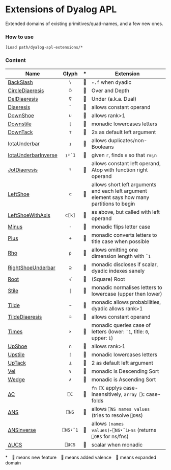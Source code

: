 # Extensions of Dyalog APL

Extended domains of existing primitives/quad-names, and a few new ones.

### How to use

```
]Load path/dyalog-apl-extensions/*
```

### Content

| Name                                              | Glyph  |  *   | Extension                                                    |
| ------------------------------------------------- | :----: | :--: | ------------------------------------------------------------ |
| [BackSlash](BackSlash.dyalog)                     |  `\`   |  🔶   | `∘.f` when dyadic                                            |
| [CircleDiaeresis](CircleDiaeresis.dyalog)         |  `⍥`   |  🔺   | Over and Depth                                               |
| [DelDiaeresis](DelDiaeresis.dyalog)               |  `⍢`   |  🔺   | Under (a.k.a. Dual)                                          |
| [Diaeresis](Diaeresis.dyalog)                     |  `¨`   |  🔵   | allows constant operand                                      |
| [DownShoe](DownShoe.dyalog)                       |  `∪`   |  🔵   | allows rank>1                                                |
| [Downstile](Downstile.dyalog)                     |  `⌊`   |  🔵   | monadic lowercases letters                                   |
| [DownTack](DownTack.dyalog)                       |  `⊤`   |  🔶   | 2s as default left argument                                  |
| [IotaUnderbar](IotaUnderbar.dyalog)               |  `⍸`   |  🔵   | allows duplicates/non-Booleans                               |
| [IotaUnderbarInverse](IotaUnderbarInverse.dyalog) | `⍸⍣¯1` |  🔵   | given `r`, finds `n` so that `r≡⍸n`                          |
| [JotDiaeresis](JotDiaeresis.dyalog)               |  `⍤`   |  🔵   | allows constant left operand, Atop with function right operand |
| [LeftShoe](LeftShoe.dyalog)                       |  `⊂`   |  🔵   | allows short left arguments and each left argument element says how many partitions to begin |
| [LeftShoeWithAxis](LeftShoeWithAxis.dyalog)       | `⊂[k]` |  🔵   | as above, but called with left operand                       |
| [Minus](Minus.dyalog)                             |  `-`   |  🔵   | monadic flips letter case                                    |
| [Plus](Plus.dyalog)                               |  `+`   |  🔵   | monadic converts letters to title case when possible         |
| [Rho](Rho.dyalog)                                 |  `⍴`   |  🔵   | allows omitting one dimension length with `¯1`               |
| [RightShoeUnderbar](RightShoeUnderbar.dyalog)     |  `⊇`   |  🔺   | monadic discloses if scalar, dyadic indexes sanely           |
| [Root](Root.dyalog)                               |  `√`   |  🔺   | (Square) Root                                                |
| [Stile](Stile.dyalog)                             |  `\|`  |  🔵   | monadic normalises letters to lowercase (upper then lower)   |
| [Tilde](Tilde.dyalog)                             |  `~`   |  🔵   | monadic allows probabilities, dyadic allows rank>1           |
| [TildeDiaeresis](TildeDiaeresis.dyalog)           |  `⍨`   |  🔵   | allows constant operand                                      |
| [Times](Times.dyalog)                             |  `×`   |  🔵   | monadic queries case of letters (lower: `¯1`, title: `0`, upper: `1`) |
| [UpShoe](UpShoe.dyalog)                           |  `∩`   |  🔵   | allows rank>1                                                |
| [Upstile](Upstile.dyalog)                         |  `⌈`   |  🔵   | monadic lowercases letters                                   |
| [UpTack](UpTack.dyalog)                           |  `⊥`   |  🔶   | 2 as default left argument                                   |
| [Vel](Vel.dyalog)                                 |  `∨`   |  🔶   | monadic is Descending Sort                                   |
| [Wedge](Wedge.dyalog)                             |  `∧`   |  🔶   | monadic is Ascending Sort                                    |
| [∆C](∆C.dyalog)                                   |  `⎕C`  |  🔺   | `fn ⎕C` applys case-insensitively, `array ⎕C` case-folds     |
| [∆NS](∆NS.dyalog)                                 |  `⎕NS` |  🔵   | allows `⎕NS names values` (tries to resolve `⎕OR`s)          |
| [∆NSinverse](∆NSinverse.dyalog)                   |`⎕NS⍣¯1`|  🔺   | allows `(names values)←⎕NS⍣¯1⊢ns` (returns `⎕OR`s for ns/fns) |
| [∆UCS](∆UCS.dyalog)                               | `⎕UCS` |  🔵   | scalar when monadic                                          |

* 🔺 means new feature 🔶 means added valence 🔵 means expanded domain
